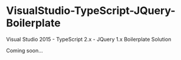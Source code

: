 # VisualStudio-TypeScript-JQuery-Boilerplate
Visual Studio 2015 - TypeScript 2.x - JQuery 1.x Boilerplate Solution

Coming soon...